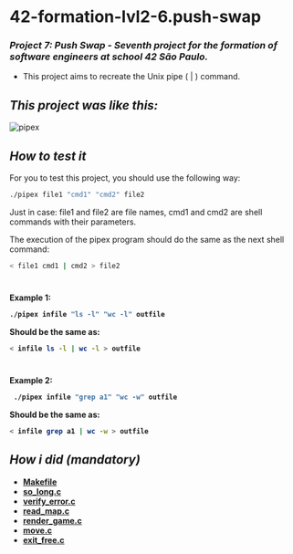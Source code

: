 # 42-formation-lvl2-6.push-swap

### _Project 7: Push Swap - Seventh project for the formation of software engineers at school 42 São Paulo._

- This project aims to recreate the Unix pipe ( | ) command.

## _This project was like this:_

![pipex](https://user-images.githubusercontent.com/83036509/154865901-1208e1a5-4b7a-4e8c-aba1-f49e4a5d2133.gif)

## _How to test it_

For you to test this project, you should use the following way:

```bash
./pipex file1 "cmd1" "cmd2" file2
```
Just in case: file1 and file2 are file names, cmd1 and cmd2 are shell commands with their parameters.

The execution of the pipex program should do the same as the next shell command:

```bash
< file1 cmd1 | cmd2 > file2
```

<h1></h1>

<b>Example 1:<b>
```bash
./pipex infile "ls -l" "wc -l" outfile
```
<b>Should be the same as:<b>
```bash
< infile ls -l | wc -l > outfile
```

<h1></h1>

<b>Example 2:<b>
```bash
 ./pipex infile "grep a1" "wc -w" outfile
```
<b>Should be the same as:<b>
```bash
< infile grep a1 | wc -w > outfile
```

## _How i did (mandatory)_

-   [Makefile](https://github.com/Vinicius-Santoro/42-formation-lvl1-5.so-long/blob/main/READMES/01.makefile.md)
-   [so_long.c](https://github.com/Vinicius-Santoro/42-formation-lvl1-5.so-long/blob/main/READMES/02.so_long.md)
-   [verify_error.c](https://github.com/Vinicius-Santoro/42-formation-lvl1-5.so-long/blob/main/READMES/03.verify_error.md)
-   [read_map.c](https://github.com/Vinicius-Santoro/42-formation-lvl1-5.so-long/blob/main/READMES/04.read_map.md)
-   [render_game.c](https://github.com/Vinicius-Santoro/42-formation-lvl1-5.so-long/blob/main/READMES/05.render_game.md)
-   [move.c](https://github.com/Vinicius-Santoro/42-formation-lvl1-5.so-long/blob/main/READMES/06.move.md)
-   [exit_free.c](https://github.com/Vinicius-Santoro/42-formation-lvl1-5.so-long/blob/main/READMES/07.exit_free.md)
